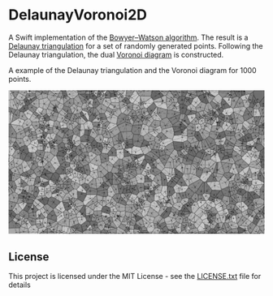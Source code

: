 # DelaunayVoronoi2D

A Swift implementation of the [Bowyer–Watson algorithm](https://en.wikipedia.org/wiki/Bowyer%E2%80%93Watson_algorithm).
The result is a [Delaunay triangulation](https://en.wikipedia.org/wiki/Delaunay_triangulation) for a set of randomly generated points.
Following the Delaunay triangulation, the dual [Voronoi diagram](https://en.wikipedia.org/wiki/Voronoi_diagram) is constructed.

A example of the Delaunay triangulation and the Voronoi diagram for 1000 points.

<img alt="Delaunay triangulation and Voronoi diagram for 1000 points" src="Example.png">

## License

This project is licensed under the MIT License - see the [LICENSE.txt](LICENSE.txt) file for details
